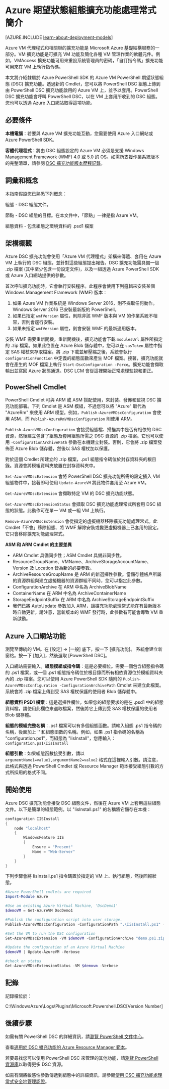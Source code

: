<properties
   pageTitle="Azure 的預期狀態組態概觀 | Microsoft Azure"
   description="將 Microsoft Azure 擴充功能處理常式用於 PowerShell 預期狀態組態的概觀。包括必要條件、架構、Cmdlet..."
   services="virtual-machines-windows"
   documentationCenter=""
   authors="zjalexander"
   manager="timlt"
   editor=""
   tags="azure-service-management,azure-resource-manager"
   keywords=""/>

<tags
   ms.service="virtual-machines-windows"
   ms.devlang="na"
   ms.topic="article"
   ms.tgt_pltfrm="vm-windows"
   ms.workload="na"
   ms.date="09/15/2016"
   ms.author="zachal"/>

# Azure 期望狀態組態擴充功能處理常式簡介 #

[AZURE.INCLUDE [learn-about-deployment-models](../../includes/learn-about-deployment-models-both-include.md)]

Azure VM 代理程式和相關聯的擴充功能是 Microsoft Azure 基礎結構服務的一部分。VM 擴充功能是可擴充 VM 功能及簡化各種 VM 管理作業的軟體元件。例如，VMAccess 擴充功能可用來重設系統管理員的密碼，「自訂指令碼」擴充功能可用來在 VM 上執行指令碼。

本文將介紹隸屬於 Azure PowerShell SDK 的 Azure VM PowerShell 期望狀態組態 (DSC) 擴充功能。透過新的 Cmdlet，您可以將 PowerShell DSC 組態上傳到由 PowerShell DSC 擴充功能啟用的 Azure VM 上，並予以套用。PowerShell DSC 擴充功能會呼叫 PowerShell DSC，以在 VM 上套用所收到的 DSC 組態。您也可以透過 Azure 入口網站取得這項功能。

## 必要條件 ##
**本機電腦**：若要與 Azure VM 擴充功能互動，您需要使用 Azure 入口網站或 Azure PowerShell SDK。

**客體代理程式**：將由 DSC 組態設定的 Azure VM 必須是支援 Windows Management Framework (WMF) 4.0 或 5.0 的 OS。如需所支援作業系統版本的完整清單，請參閱 [DSC 擴充功能版本歷程記錄](https://blogs.msdn.microsoft.com/powershell/2014/11/20/release-history-for-the-azure-dsc-extension/)。

## 詞彙和概念 ##
本指南假設您已熟悉下列概念︰

組態 - DSC 組態文件。

節點 - DSC 組態的目標。在本文件中，「節點」一律是指 Azure VM。

組態資料 - 包含組態之環境資料的 .psd1 檔案

## 架構概觀 ##

Azure DSC 擴充功能會使用「Azure VM 代理程式」架構來傳遞、套用在 Azure VM 上執行的 DSC 組態，並針對這些組態提出報告。DSC 擴充功能需具備一個 .zip 檔案 (其中至少包含一份設定文件)，以及一組透過 Azure PowerShell SDK 或 Azure 入口網站提供的參數。

首次呼叫擴充功能時，它會執行安裝程序。此程序會使用下列邏輯來安裝某個 Windows Management Framework (WMF) 版本︰

1. 如果 Azure VM 作業系統是 Windows Server 2016，則不採取任何動作。Windows Server 2016 已安裝最新版的 PowerShell。
2. 如果已指定 `wmfVersion` 屬性，則除非該 WMF 版本與 VM 的作業系統不相容，否則會逕行安裝。
3. 如果未指定 `wmfVersion` 屬性，則會安裝 WMF 的最新適用版本。

安裝 WMF 需要重新開機。重新開機後，擴充功能會下載 `modulesUrl` 屬性所指定的 .zip 檔案。如果此位置在 Azure Blob 儲存體中，您可以在 `sasToken` 屬性中指定 SAS 權杖來存取檔案。將 .zip 下載並解壓縮之後，系統會執行 `configurationFunction` 中定義的組態函數來產生 MOF 檔案。接著，擴充功能就會在產生的 MOF 檔案上執行 `Start-DscConfiguration -Force`。擴充功能會擷取輸出並寫回 Azure 狀態通道。DSC LCM 會從這裡開始正常處理監視和更正。

## PowerShell Cmdlet ##

PowerShell Cmdlet 可與 ARM 或 ASM 搭配使用，來封裝、發佈和監視 DSC 擴充功能部署。下列 Cmdlet 是 ASM 模組，不過您可以將 "Azure" 取代為 "AzureRm" 來使用 ARM 模型。例如，`Publish-AzureVMDscConfiguration` 會使用 ASM，而 `Publish-AzureRmVMDscConfiguration` 則使用 ARM。

`Publish-AzureVMDscConfiguration` 會接受組態檔、掃描其中是否有相依的 DSC 資源，然後建立包含了組態及套用組態所需之 DSC 資源的 .zip 檔案。它也可以使用 `-ConfigurationArchivePath` 參數在本機建立封裝。否則，它會將 .zip 檔案發佈至 Azure Blob 儲存體，然後以 SAS 權杖加以保護。

對於這個 Cmdlet 所建立的 .zip 檔案，.ps1 組態指令碼位於封存資料夾的根目錄。資源會將模組資料夾放置在封存資料夾中。

`Set-AzureVMDscExtension` 會將 PowerShell DSC 擴充功能所需的設定插入 VM 組態物件中，接著即可使用 `Update-AzureVM` 將此物件套用至 Azure VM。

`Get-AzureVMDscExtension` 會擷取特定 VM 的 DSC 擴充功能狀態。

`Get-AzureVMDscExtensionStatus` 會擷取 DSC 擴充功能處理常式所套用 DSC 組態的狀態。此動作可在單一 VM 或一組 VM 上執行。

`Remove-AzureVMDscExtension` 會從指定的虛擬機器移除擴充功能處理常式。此 Cmdlet「不會」移除組態、將 WMF 解除安裝或變更虛擬機器上已套用的設定。它只會移除擴充功能處理常式。

**ASM 和 ARM Cmdlet 的主要差異**

- ARM Cmdlet 具備同步性；ASM Cmdlet 具備非同步性。
- ResourceGroupName、VMName、ArchiveStorageAccountName、Version 及 Location 皆為新的必要參數。
- ArchiveResourceGroupName 是 ARM 的新選擇性參數。當儲存體帳戶所屬的資源群組與建立虛擬機器的資源群組不同時，您可以指定此參數。
- ConfigurationArchive 在 ARM 中名為 ArchiveBlobName
- ContainerName 在 ARM 中名為 ArchiveContainerName
- StorageEndpointSuffix 在 ARM 中名為 ArchiveStorageEndpointSuffix
- 我們已將 AutoUpdate 參數加入 ARM，讓擴充功能處理常式能在有最新版本時自動更新。請注意，當新版本的 WMF 發行時，此參數有可能會導致 VM 重新啟動。


## Azure 入口網站功能 ##
瀏覽至傳統的 VM。在 [設定] -> [一般] 底下，按一下 [擴充功能]。 系統會建立新窗格。按一下 [加入]，然後選取 [PowerShell DSC]。

入口網站需要輸入。**組態模組或指令碼**︰這是必要欄位。需要一個包含組態指令碼的 .ps1 檔案，或一個 .ps1 組態指令碼位於根目錄而所有相依資源位於模組資料夾內的 .zip 檔案。您可以使用 Azure PowerShell SDK 隨附的 `Publish-AzureVMDscConfiguration -ConfigurationArchivePath` Cmdlet 來建立此檔案。系統會將 .zip 檔案上傳到受 SAS 權杖保護的使用者 Blob 儲存體中。

**組態資料 PSD1 檔案**︰這是選擇性欄位。如果您的組態要求的是在 .psd1 中的組態資料檔，請使用此欄位來選取檔案，然後將它上傳到受 SAS 權杖保護的使用者 Blob 儲存體。
 
**組態的模組完整名稱**：.ps1 檔案可以有多個組態函數。請輸入組態 .ps1 指令碼的名稱，後面加上 '' 和組態函數的名稱。例如，如果 .ps1 指令碼的名稱為 "configuration.ps1"，而組態為 "IisInstall"，您應輸入：`configuration.ps1\IisInstall`

**組態引數**︰如果組態函數接受引數，請以 `argumentName1=value1,argumentName2=value2` 格式在這裡輸入引數。請注意，此格式與透過 PowerShell Cmdlet 或 Resource Manager 範本接受組態引數的方式所採用的格式不同。

## 開始使用 ##

Azure DSC 擴充功能會接受 DSC 組態文件，然後在 Azure VM 上套用這些組態文件。以下是簡單的組態範例。以 "IisInstall.ps1" 的名稱將它儲存在本機：

```powershell
configuration IISInstall 
{ 
    node "localhost"
    { 
        WindowsFeature IIS 
        { 
            Ensure = "Present" 
            Name = "Web-Server"                       
        } 
    } 
}
```

下列步驟會將 IisInstall.ps1 指令碼置於指定的 VM 上、執行組態，然後回報狀態。
 
```powershell
#Azure PowerShell cmdlets are required
Import-Module Azure

#Use an existing Azure Virtual Machine, 'DscDemo1'
$demoVM = Get-AzureVM DscDemo1

#Publish the configuration script into user storage.
Publish-AzureVMDscConfiguration -ConfigurationPath ".\IisInstall.ps1" -StorageContext $storageContext -Verbose -Force

#Set the VM to run the DSC configuration
Set-AzureVMDscExtension -VM $demoVM -ConfigurationArchive "demo.ps1.zip" -StorageContext $storageContext -ConfigurationName "runScript" -Verbose

#Update the configuration of an Azure Virtual Machine
$demoVM | Update-AzureVM -Verbose

#check on status
Get-AzureVMDscExtensionStatus -VM $demovm -Verbose
```

## 記錄 ##

記錄檔位於︰

C:\\WindowsAzure\\Logs\\Plugins\\Microsoft.Powershell.DSC[Version Number]

## 後續步驟 ##

如需有關 PowerShell DSC 的詳細資訊，請[瀏覽 PowerShell 文件中心](https://msdn.microsoft.com/powershell/dsc/overview)。

查看[適用於 DSC 擴充功能的 Azure Resource Manager 範本](virtual-machines-windows-extensions-dsc-template.md)。

若要尋找您可以使用 PowerShell DSC 來管理的其他功能，請[瀏覽 PowerShell 資源庫](https://www.powershellgallery.com/packages?q=DscResource&x=0&y=0)以取得更多 DSC 資源。

如需有關將敏感性參數傳遞到組態中的詳細資訊，請參閱[使用 DSC 擴充功能處理常式安全地管理認證](virtual-machines-windows-extensions-dsc-credentials.md)。

<!---HONumber=AcomDC_0921_2016-->